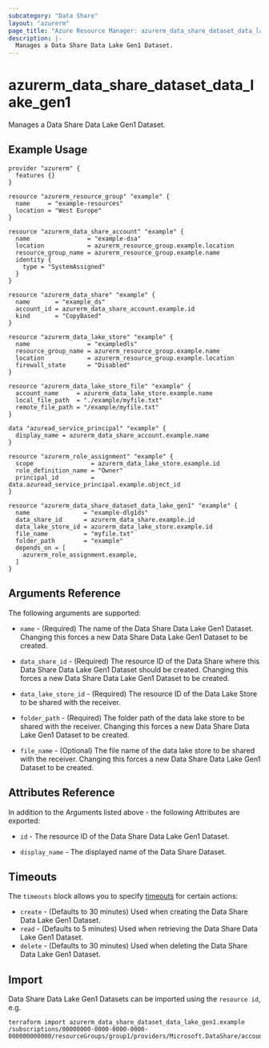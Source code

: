 ```yaml
---
subcategory: "Data Share"
layout: "azurerm"
page_title: "Azure Resource Manager: azurerm_data_share_dataset_data_lake_gen1"
description: |-
  Manages a Data Share Data Lake Gen1 Dataset.
---
```


# azurerm_data_share_dataset_data_lake_gen1

Manages a Data Share Data Lake Gen1 Dataset.

## Example Usage

```hcl
provider "azurerm" {
  features {}
}

resource "azurerm_resource_group" "example" {
  name     = "example-resources"
  location = "West Europe"
}

resource "azurerm_data_share_account" "example" {
  name                = "example-dsa"
  location            = azurerm_resource_group.example.location
  resource_group_name = azurerm_resource_group.example.name
  identity {
    type = "SystemAssigned"
  }
}

resource "azurerm_data_share" "example" {
  name       = "example_ds"
  account_id = azurerm_data_share_account.example.id
  kind       = "CopyBased"
}

resource "azurerm_data_lake_store" "example" {
  name                = "exampledls"
  resource_group_name = azurerm_resource_group.example.name
  location            = azurerm_resource_group.example.location
  firewall_state      = "Disabled"
}

resource "azurerm_data_lake_store_file" "example" {
  account_name     = azurerm_data_lake_store.example.name
  local_file_path  = "./example/myfile.txt"
  remote_file_path = "/example/myfile.txt"
}

data "azuread_service_principal" "example" {
  display_name = azurerm_data_share_account.example.name
}

resource "azurerm_role_assignment" "example" {
  scope                = azurerm_data_lake_store.example.id
  role_definition_name = "Owner"
  principal_id         = data.azuread_service_principal.example.object_id
}

resource "azurerm_data_share_dataset_data_lake_gen1" "example" {
  name               = "example-dlg1ds"
  data_share_id      = azurerm_data_share.example.id
  data_lake_store_id = azurerm_data_lake_store.example.id
  file_name          = "myfile.txt"
  folder_path        = "example"
  depends_on = [
    azurerm_role_assignment.example,
  ]
}
```

## Arguments Reference

The following arguments are supported:

* `name` - (Required) The name of the Data Share Data Lake Gen1 Dataset. Changing this forces a new Data Share Data Lake Gen1 Dataset to be created.

* `data_share_id` - (Required) The resource ID of the Data Share where this Data Share Data Lake Gen1 Dataset should be created. Changing this forces a new Data Share Data Lake Gen1 Dataset to be created.

* `data_lake_store_id` - (Required) The resource ID of the Data Lake Store to be shared with the receiver.

* `folder_path` - (Required) The folder path of the data lake store to be shared with the receiver. Changing this forces a new Data Share Data Lake Gen1 Dataset to be created.

* `file_name` - (Optional) The file name of the data lake store to be shared with the receiver. Changing this forces a new Data Share Data Lake Gen1 Dataset to be created.

## Attributes Reference

In addition to the Arguments listed above - the following Attributes are exported: 

* `id` - The resource ID of the Data Share Data Lake Gen1 Dataset.

* `display_name` - The displayed name of the Data Share Dataset.

## Timeouts

The `timeouts` block allows you to specify [timeouts](https://www.terraform.io/docs/configuration/resources.html#timeouts) for certain actions:

* `create` - (Defaults to 30 minutes) Used when creating the Data Share Data Lake Gen1 Dataset.
* `read` - (Defaults to 5 minutes) Used when retrieving the Data Share Data Lake Gen1 Dataset.
* `delete` - (Defaults to 30 minutes) Used when deleting the Data Share Data Lake Gen1 Dataset.

## Import

Data Share Data Lake Gen1 Datasets can be imported using the `resource id`, e.g.

```shell
terraform import azurerm_data_share_dataset_data_lake_gen1.example /subscriptions/00000000-0000-0000-0000-000000000000/resourceGroups/group1/providers/Microsoft.DataShare/accounts/account1/shares/share1/dataSets/dataSet1
```
